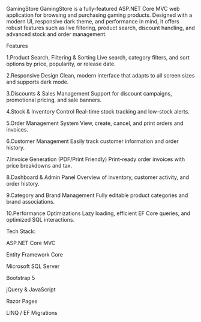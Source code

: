 GamingStore
GamingStore is a fully-featured ASP.NET Core MVC web application for browsing and purchasing gaming products. Designed with a modern UI, responsive dark theme, and performance in mind, it offers robust features such as live filtering, product search, discount handling, and advanced stock and order management.

Features

1.Product Search, Filtering & Sorting
Live search, category filters, and sort options by price, popularity, or release date.

2.Responsive Design
Clean, modern interface that adapts to all screen sizes and supports dark mode.

3.Discounts & Sales Management
Support for discount campaigns, promotional pricing, and sale banners.

4.Stock & Inventory Control
Real-time stock tracking and low-stock alerts.

5.Order Management System
View, create, cancel, and print orders and invoices.

6.Customer Management
Easily track customer information and order history.

7.Invoice Generation (PDF/Print Friendly)
Print-ready order invoices with price breakdowns and tax.

8.Dashboard & Admin Panel
Overview of inventory, customer activity, and order history.

9.Category and Brand Management
Fully editable product categories and brand associations.

10.Performance Optimizations
Lazy loading, efficient EF Core queries, and optimized SQL interactions.

Tech Stack:

ASP.NET Core MVC

Entity Framework Core

Microsoft SQL Server

Bootstrap 5

jQuery & JavaScript

Razor Pages

LINQ / EF Migrations
